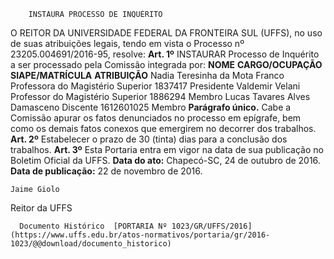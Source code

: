         INSTAURA PROCESSO DE INQUÉRITO  

 O REITOR DA UNIVERSIDADE FEDERAL DA FRONTEIRA SUL (UFFS), no uso de suas atribuições legais, tendo em vista o Processo nº 23205.004691/2016-95, resolve:   **Art. 1º** INSTAURAR Processo de Inquérito a ser processado pela Comissão integrada por:     **NOME**    **CARGO/OCUPAÇÃO**    **SIAPE/MATRÍCULA**    **ATRIBUIÇÃO**      Nadia Teresinha da Mota Franco   Professora do Magistério Superior   1837417   Presidente     Valdemir Velani   Professor do Magistério Superior   1886294   Membro     Lucas Tavares Alves Damasceno   Discente   1612601025   Membro     **Parágrafo único.** Cabe a Comissão apurar os fatos denunciados no processo em epígrafe, bem como os demais fatos conexos que emergirem no decorrer dos trabalhos.   **Art. 2º** Estabelecer o prazo de 30 (tinta) dias para a conclusão dos trabalhos.   **Art. 3º** Esta Portaria entra em vigor na data de sua publicação no Boletim Oficial da UFFS.      **Data do ato:** Chapecó-SC, 24 de outubro de 2016.   
 **Data de publicação:**  22 de novembro de 2016. 

    Jaime Giolo   
 Reitor da UFFS 

      Documento Histórico  [PORTARIA Nº 1023/GR/UFFS/2016](https://www.uffs.edu.br/atos-normativos/portaria/gr/2016-1023/@@download/documento_historico)     
      